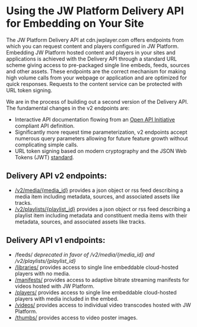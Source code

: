 # Using the JW Platform Delivery API for Embedding on Your Site

The JW Platform Delivery API at cdn.jwplayer.com offers endpoints from which you can request content and players configured in JW Platform. Embedding JW Platform hosted content and players in your sites and applications is achieved with the Delivery API through a standard URL scheme giving access to pre-packaged single line embeds, feeds, sources and other assets. These endpoints are the correct mechanism for making high volume calls from your webpage or application and are optimized for quick responses. Requests to the content service can be protected with URL token signing.

We are in the process of building out a second version of the Delivery API. The fundamental changes in the v2 endpoints are:

* Interactive API documentation flowing from an [Open API Initiative](https://www.openapis.org/) compliant API definition.
* Significantly more request time parameterization, v2 endpoints accept numerous query parameters allowing for future feature growth without complicating simple calls.
* URL token signing based on modern cryptography and the JSON Web Tokens (JWT) [standard](https://tools.ietf.org/html/rfc7519).


## Delivery API v2 endpoints:

* [/v2/media/{media_id}](https://app.swaggerhub.com/api/jwplayer/Delivery-API/v2.0) provides a json object or rss feed describing a media item including metadata, sources, and associated assets like tracks.
* [/v2/playlists/{playlist_id}](https://app.swaggerhub.com/api/jwplayer/Delivery-API/v2.0) provides a json object or rss feed describing a playlist item including metadata and constituent media items with their metadata, sources, and associated assets like tracks.


## Delivery API v1 endpoints:

* /feeds/ *deprecated in favor of /v2/media/{media_id} and /v2/playlists/{playlist_id}*
* [/libraries/](https://developer.jwplayer.com/jw-platform/reference/v1/urls/libraries.html) provides access to single line embeddable cloud-hosted players with no media.
* [/manifests/](https://developer.jwplayer.com/jw-platform/reference/v1/urls/manifests.html) provides access to adaptive bitrate streaming manifests for videos hosted with JW Platform.
* [/players/](https://developer.jwplayer.com/jw-platform/reference/v1/urls/players.html) provides access to single line embeddable cloud-hosted players with media included in the embed.
* [/videos/](https://developer.jwplayer.com/jw-platform/reference/v1/urls/videos.html) provides access to individual video transcodes hosted with JW Platform.
* [/thumbs/](https://developer.jwplayer.com/jw-platform/reference/v1/urls/thumbs.html) provides access to video poster images.
